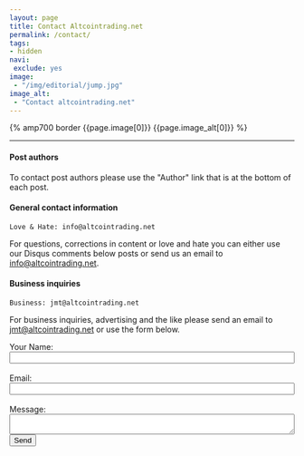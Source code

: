 ```yaml
---
layout: page
title: Contact Altcointrading.net
permalink: /contact/
tags:
- hidden
navi:
 exclude: yes
image:
 - "/img/editorial/jump.jpg"
image_alt:
 - "Contact altcointrading.net"
---
```


{% amp700 border {{page.image[0]}} {{page.image_alt[0]}} %}

__________________________


#### Post authors

To contact post authors please use the "Author" link that is at the bottom of each post.

#### General contact information

`Love & Hate: info@altcointrading.net`

For questions, corrections in content or love and hate you can either use our Disqus comments below posts or send us an email to info@altcointrading.net.



#### Business inquiries

`Business: jmt@altcointrading.net `

For business inquiries, advertising and the like please send an email to jmt@altcointrading.net or use the form below.

<style>
input, textarea {
  display:block;
  width:100%;
}
</style>

<form method="POST" action="http://formspree.io/jmt@altcointrading.net">
Your Name: <input type="text" name="name"><br>
Email: <input type="email" name="_replyto"><br>
Message: <textarea name="message"></textarea>
<button type="submit">Send</button>
</form>
